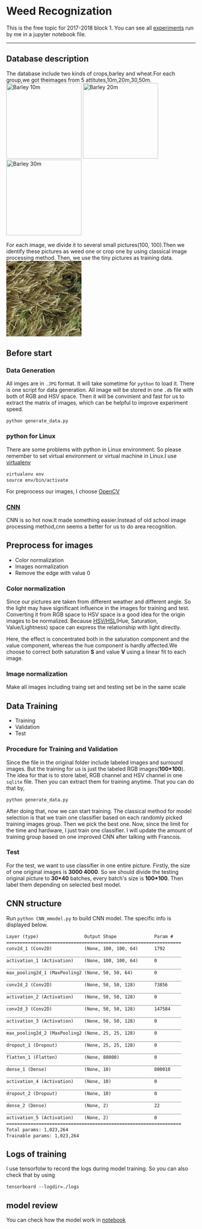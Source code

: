 Weed Recognization
==================

This is the free topic for 2017-2018 block 1. You can see all [experiments](https://github.com/JaggerWu/weed-recognization/blob/master/model_result.ipynb) run by me in a jupyter notebook file.

-----

Database description
--------------------

The database include two kinds of crops,barley and wheat.For each group,we got theimages from 5 attitutes,10m,20m,30,50m.   
<img src="./example_Img/IMG_7347.JPG" title="Barley 10m" width="200" height="200"/>
<img src="./example_Img/IMG_7317.JPG" title="Barley 20m" width="200" height="200"/>
<img src="./example_Img/IMG_7278.JPG" title="Barley 30m" width="200" height="200"/>

For each image, we divide it to several small pictures(100, 100).Then we identify these pictures as weed one or crop one by using classical image processing method. Then, we use the tiny pictures as training data.
<img src="./example_Img/IMG_7347_fn_07_13_ttc_uw.png" width="200" height="200"/>

Before start
------------
### Data Generation

All imges are in ``.JPG`` format. It will take sometime for `python` to load it.
There is one script for data generation. All image will be stored in one `.db` file with both of RGB and HSV space. Then it will be convinient and fast for us to extract the matrix of images, which can be helpful to improve experiment speed.

```shell
python generate_data.py
```

### python for Linux

There are some problems with python in Linux environment. So please remember to set virtual environment or virtual machine in Linux.I use [virtualenv](https://virtualenv.pypa.io/en/stable/)
```shell
virtualenv env
source env/bin/activate
```
For preprocess our images, I choose [OpenCV](http://opencv.org/)


### [CNN](http://www.pyimagesearch.com/2016/08/01/lenet-convolutional-neural-network-in-python/)
CNN is so hot now.It made something easier.Instead of old school image processing method,cnn seems a better for us to do area recognition.

Preprocess for images
---------------------

- Color normalization
- Images normalization
- Remove the edge with value 0

### Color normalization

Since our pictures are taken from different weather and different angle. So the light may have significant influence in the images for training and test. Converting it from RGB space to HSV space is a good idea for the origin images to be normalized. Because [HSV/HSL](https://en.wikipedia.org/wiki/HSL_and_HSV)(Hue, Saturation, Value/Lightness) space can express the relationship with light directly.   

Here, the effect is concentrated both in the saturation component and the value component, whereas the hue component is hardly affected.We choose to correct both saturation **S** and value **V** using a linear fit to each image.

### Image normalization

Make all images including traing set and testing set be in the same scale


Data Training
-------------

- Training
- Validation
- Test

### Procedure for Training and Validation
Since the file in the original folder include labeled images and surround images. But the training for us is just the labeled RGB images(**100*100**). The idea for that is to store label, RGB channel and HSV channel in one `sqlite` file. Then you can extract them for training anytime. That you can do that by,
```shell
python generate_data.py
```
After doing that, now we can start training. The classical method for model selection is that we train one classifier based on each randomly picked training images group. Then we pick the best one. Now, since the limit for the time and hardware, I just train one classifier. I will update the amount of training group based on one improved CNN after talking with Francois.

### Test
For the test, we want to use classifier in one entire picture. Firstly, the size of one original images is **3000 4000**. So we should divide the testing original picture to **30*40** batches, every batch's size is **100*100**. Then label them depending on selected best model.

CNN structure
-------------

Run `python CNN_mmodel.py` to build CNN model. The specific info is displayed below.
```
Layer (type)                 Output Shape              Param #   
=================================================================
conv2d_1 (Conv2D)            (None, 100, 100, 64)      1792      
_________________________________________________________________
activation_1 (Activation)    (None, 100, 100, 64)      0         
_________________________________________________________________
max_pooling2d_1 (MaxPooling2 (None, 50, 50, 64)        0         
_________________________________________________________________
conv2d_2 (Conv2D)            (None, 50, 50, 128)       73856     
_________________________________________________________________
activation_2 (Activation)    (None, 50, 50, 128)       0         
_________________________________________________________________
conv2d_3 (Conv2D)            (None, 50, 50, 128)       147584    
_________________________________________________________________
activation_3 (Activation)    (None, 50, 50, 128)       0         
_________________________________________________________________
max_pooling2d_2 (MaxPooling2 (None, 25, 25, 128)       0         
_________________________________________________________________
dropout_1 (Dropout)          (None, 25, 25, 128)       0         
_________________________________________________________________
flatten_1 (Flatten)          (None, 80000)             0         
_________________________________________________________________
dense_1 (Dense)              (None, 10)                800010    
_________________________________________________________________
activation_4 (Activation)    (None, 10)                0         
_________________________________________________________________
dropout_2 (Dropout)          (None, 10)                0         
_________________________________________________________________
dense_2 (Dense)              (None, 2)                 22        
_________________________________________________________________
activation_5 (Activation)    (None, 2)                 0         
=================================================================
Total params: 1,023,264
Trainable params: 1,023,264
```

Logs of training
----------------

I use tensorfolw to record the logs during model training. So you can also check that by using 
```
tensorboard --logdir=./logs
```

model review
------------

You can check how the model work in [notebook](https://github.com/JaggerWu/weed-recognization/blob/master/model_result.ipynb)
